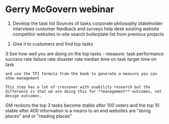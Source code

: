 # Gerry McGovern webinar

1. Develop the task list Sources of tasks corporate philosophy stakeholder
   interviews customer feedback and surveys help desk existing website
   competitor websites in-site search boilerplate list from previous projects

2. Give it to customers and find top tasks

3 See how well you are doing on the top tasks - measure: task performance
success rate failure rate disaster rate median time on task target time on task

    and use the TPI formula from the book to generate a measure you can show management

    This step has a lot of crossover with usability research but the difference is that we are doing this for **management** outcomes, not design outcomes.

GM reckons the top 3 tasks become stable after 100 voters and the top 10 stable
after 400 information is a means to an end websites are "doing places" and or
"reading places"
